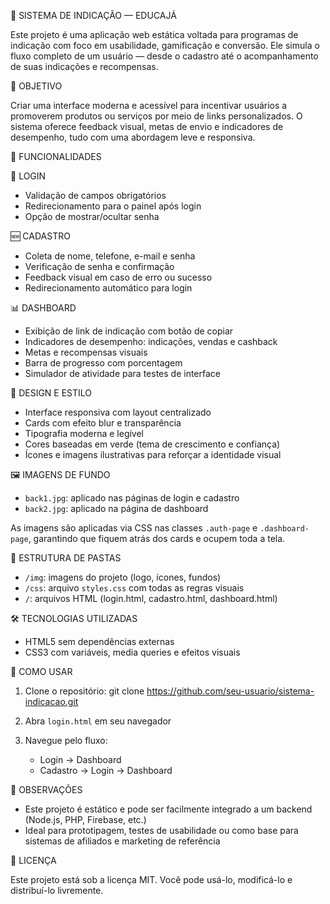 📘 SISTEMA DE INDICAÇÃO — EDUCAJÁ

Este projeto é uma aplicação web estática voltada para programas de indicação com foco em usabilidade, gamificação e conversão. Ele simula o fluxo completo de um usuário — desde o cadastro até o acompanhamento de suas indicações e recompensas.

🎯 OBJETIVO

Criar uma interface moderna e acessível para incentivar usuários a promoverem produtos ou serviços por meio de links personalizados. O sistema oferece feedback visual, metas de envio e indicadores de desempenho, tudo com uma abordagem leve e responsiva.

🧩 FUNCIONALIDADES

🔐 LOGIN
- Validação de campos obrigatórios
- Redirecionamento para o painel após login
- Opção de mostrar/ocultar senha

🆕 CADASTRO
- Coleta de nome, telefone, e-mail e senha
- Verificação de senha e confirmação
- Feedback visual em caso de erro ou sucesso
- Redirecionamento automático para login

📊 DASHBOARD
- Exibição de link de indicação com botão de copiar
- Indicadores de desempenho: indicações, vendas e cashback
- Metas e recompensas visuais
- Barra de progresso com porcentagem
- Simulador de atividade para testes de interface

🎨 DESIGN E ESTILO

- Interface responsiva com layout centralizado
- Cards com efeito blur e transparência
- Tipografia moderna e legível
- Cores baseadas em verde (tema de crescimento e confiança)
- Ícones e imagens ilustrativas para reforçar a identidade visual

🖼️ IMAGENS DE FUNDO

- `back1.jpg`: aplicado nas páginas de login e cadastro
- `back2.jpg`: aplicado na página de dashboard

As imagens são aplicadas via CSS nas classes `.auth-page` e `.dashboard-page`, garantindo que fiquem atrás dos cards e ocupem toda a tela.

📁 ESTRUTURA DE PASTAS

- `/img`: imagens do projeto (logo, ícones, fundos)
- `/css`: arquivo `styles.css` com todas as regras visuais
- `/`: arquivos HTML (login.html, cadastro.html, dashboard.html)

🛠️ TECNOLOGIAS UTILIZADAS

- HTML5 sem dependências externas
- CSS3 com variáveis, media queries e efeitos visuais

🚀 COMO USAR

1. Clone o repositório:
   git clone https://github.com/seu-usuario/sistema-indicacao.git

2. Abra `login.html` em seu navegador

3. Navegue pelo fluxo:
   - Login → Dashboard
   - Cadastro → Login → Dashboard

📌 OBSERVAÇÕES

- Este projeto é estático e pode ser facilmente integrado a um backend (Node.js, PHP, Firebase, etc.)
- Ideal para prototipagem, testes de usabilidade ou como base para sistemas de afiliados e marketing de referência

📝 LICENÇA

Este projeto está sob a licença MIT. Você pode usá-lo, modificá-lo e distribuí-lo livremente.
